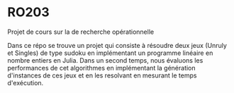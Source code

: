 # RO203
Projet de cours sur la de recherche opérationnelle

Dans ce répo se trouve un projet qui consiste à résoudre deux jeux (Unruly et Singles) de type sudoku en implémentant un programme linéaire en nombre entiers en Julia.
Dans un second temps, nous évaluons les performances de cet algorithmes en implémentant la génération d'instances de ces jeux et en les resolvant en mesurant le temps d'exécution.
